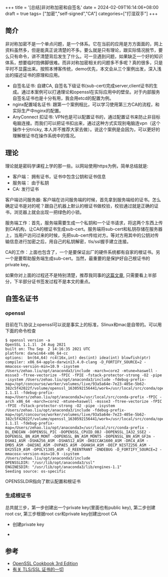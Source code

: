 +++
title =  '[总结]非对称加密和自签名'
date = 2024-02-09T16:14:06+08:00
draft = true
tags= ["加密","self-signed","CA"]
categories=["打湿双手"]
+++

## 简介
非对称加密不是一个单点问题，是一个体系。它在当前的应用是方方面面的，网上资料虽然多，但是能真正说清楚的不多。要么就是只有理论，跟实际情况脱节，要么只有命令，讲不清楚背后发生了什么。可一旦遇到问题，如果缺乏一个好的知识体系，想要临时抱佛脚很难。而非对称加密相关的问题多不多呢？真的很多，只是平时不显露出来。按照本博客传统，demo优先，本文会从三个案例出发，深入浅出的描述证书的原理和应用。  
- 自签名证书: 自建CA, 自签名下级证书(sub-cert)完成server,client证书的生成。通过本案例可以打通理论和openssl在实际应用中的壁垒。对于内部服务自签名证书也是十分有用，我会用etcd的配置为例。  
- nginx配置域名证书: 跟第一个案例相比，可以学习使用第三方CA的流程，和实际生产中nginx的配置。  
- AnyConnect 扣证书: VPN也是可以配置证书的，通过配置证书来防止非目标电脑连接。而我们可以把证书扣出来，通过这种方式实现别电脑连vpn（这个操作十分tricky, 本人并不推荐大家去做）。说这个案例是会因为，可以更好的理解根证书在操作系统中的情况。  

## 理论
理论就是密码学课程上学的那一些。以网站使用https为例，简单总结就是:  

- 客户端： 拥有证书，证书中包含公钥和证书信息  
- 服务端： 由于私钥  
- CA: 发行证书  

客户端访问服务器: 客户端在访问服务端的时候，首先拿到服务端给的证书。怎么确定证书是对的呢？跟自己机器上默认的根证书做校验，校验通过就是正确的证书，浏览器上就会出现一把绿色的小锁。  

服务端工作：首先，服务端需要生成一个私钥和一个证书请求，将这两个东西上传到CA机构，让CA的根证书生成sub-cert。服务端将sub-cert和私钥存储在服务器上，当用户访问过来的时候，先把sub-cert传给对方。等对方用其中的公钥对传输信息进行加密之后，用自己的私钥解密，tls/ssl握手建立连接。  

CA的工作：上面也包含了，一个是要保证出厂的硬件系统都有自家的根证书。另一个是要帮助服务端生成sub-cert。当然，最重要的是保护好自己根证书的private key。  

如果你对上面的过程还不是特别清楚，推荐我同事的[这篇文章](https://www.kawabangga.com/posts/5330), 只需要看上半部分，下半部分证书签发过程不是本文的重点。  


## 自签名证书
### openssl
目前在TL协议上openssl可以说是事实上的标准，Slinux和mac是自带的。可以用下面的命令检查
```
$ openssl version -a
OpenSSL 1.1.1l  24 Aug 2021
built on: Thu Sep  2 14:16:35 2021 UTC
platform: darwin64-x86_64-cc
options:  bn(64,64) rc4(16x,int) des(int) idea(int) blowfish(ptr)
compiler: x86_64-apple-darwin13.4.0-clang -D_FORTIFY_SOURCE=2 -mmacosx-version-min=10.9 -isystem /Users/zehao.liu/opt/anaconda3/include -march=core2 -mtune=haswell -mssse3 -ftree-vectorize -fPIC -fPIE -fstack-protector-strong -O2 -pipe -isystem /Users/zehao.liu/opt/anaconda3/include -fdebug-prefix-map=/opt/concourse/worker/volumes/live/93a5a64e-7e23-405e-5b62-382c5f42022f/volume/openssl_1630592156441/work=/usr/local/src/conda/openssl-1.1.1l -fdebug-prefix-map=/Users/zehao.liu/opt/anaconda3=/usr/local/src/conda-prefix -fPIC -arch x86_64 -march=core2 -mtune=haswell -mssse3 -ftree-vectorize -fPIC -fPIE -fstack-protector-strong -O2 -pipe -isystem /Users/zehao.liu/opt/anaconda3/include -fdebug-prefix-map=/opt/concourse/worker/volumes/live/93a5a64e-7e23-405e-5b62-382c5f42022f/volume/openssl_1630592156441/work=/usr/local/src/conda/openssl-1.1.1l -fdebug-prefix-map=/Users/zehao.liu/opt/anaconda3=/usr/local/src/conda-prefix -DL_ENDIAN -DOPENSSL_PIC -DOPENSSL_CPUID_OBJ -DOPENSSL_IA32_SSE2 -DOPENSSL_BN_ASM_MONT -DOPENSSL_BN_ASM_MONT5 -DOPENSSL_BN_ASM_GF2m -DSHA1_ASM -DSHA256_ASM -DSHA512_ASM -DKECCAK1600_ASM -DRC4_ASM -DMD5_ASM -DAESNI_ASM -DVPAES_ASM -DGHASH_ASM -DECP_NISTZ256_ASM -DX25519_ASM -DPOLY1305_ASM -D_REENTRANT -DNDEBUG -D_FORTIFY_SOURCE=2 -mmacosx-version-min=10.9 -isystem /Users/zehao.liu/opt/anaconda3/include
OPENSSLDIR: "/usr/lib/opt/anaconda3/ssl"
ENGINESDIR: "/usr/lib/opt/anaconda3/lib/engines-1.1"
Seeding source: os-specific
```
OPENSSLDIR指向了默认配置和根证书

### 生成根证书
总共就三步，第一步创建出一个private key(里面也有public key), 第二步创建root csr, 第三步根据root csr和private key创建出root CA

- 创建private key

-  


## 参考
- [OpenSSL Cookbook  3rd Edition](https://www.feistyduck.com/library/openssl-cookbook/online/openssl-command-line/creating-certificate-signing-requests.html)
- [有关 TLS/SSL 证书的一切](https://www.kawabangga.com/posts/5330)

